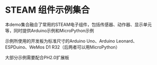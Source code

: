 # STEAM 组件示例集合

本demo集合融合了常用的STEAM电子组件，包括传感器、动作器、显示单元等，同时提供Arduino示例和MicroPython示例

示例所使用的开发板为标准尺寸的Arduino Uno、Arduino Leonard、ESPDuino、WeMos D1 R32（后两者可以用MicroPython）

大部分示例需要配合PH2.0扩展板
